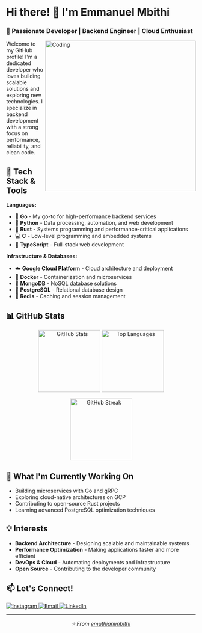 # Hi there! 👋 I'm Emmanuel Mbithi

### 🚀 Passionate Developer | Backend Engineer | Cloud Enthusiast

<img align="right" alt="Coding" width="400" src="https://giffiles.alphacoders.com/220/220162.gif">

Welcome to my GitHub profile! I'm a dedicated developer who loves building scalable solutions and exploring new technologies. I specialize in backend development with a strong focus on performance, reliability, and clean code.

## 🔧 Tech Stack & Tools

**Languages:**
- 🐹 **Go** - My go-to for high-performance backend services
- 🐍 **Python** - Data processing, automation, and web development  
- 🦀 **Rust** - Systems programming and performance-critical applications
- 💻 **C** - Low-level programming and embedded systems
- 📘 **TypeScript** - Full-stack web development

**Infrastructure & Databases:**
- ☁️ **Google Cloud Platform** - Cloud architecture and deployment
- 🐳 **Docker** - Containerization and microservices
- 🍃 **MongoDB** - NoSQL database solutions
- 🐘 **PostgreSQL** - Relational database design
- 🔴 **Redis** - Caching and session management

## 📊 GitHub Stats

<p align="center">
  <img src="https://github-readme-stats.vercel.app/api?username=emuthianimbithi&show_icons=true&theme=tokyonight&hide_border=true&count_private=true" alt="GitHub Stats" height="165">
  <img src="https://github-readme-stats.vercel.app/api/top-langs?username=emuthianimbithi&show_icons=true&theme=tokyonight&layout=compact&hide_border=true" alt="Top Languages" height="165">
</p>

<p align="center">
  <img src="https://github-readme-streak-stats.herokuapp.com/?user=emuthianimbithi&theme=tokyonight&hide_border=true" alt="GitHub Streak" height="165">
</p>

## 🌱 What I'm Currently Working On

- Building microservices with Go and gRPC
- Exploring cloud-native architectures on GCP
- Contributing to open-source Rust projects
- Learning advanced PostgreSQL optimization techniques

## 💡 Interests

- **Backend Architecture** - Designing scalable and maintainable systems
- **Performance Optimization** - Making applications faster and more efficient
- **DevOps & Cloud** - Automating deployments and infrastructure
- **Open Source** - Contributing to the developer community

## 📫 Let's Connect!

<p align="left">
  <a href="https://instagram.com/mbithisgarage" target="_blank">
    <img src="https://img.shields.io/badge/Instagram-E4405F?style=for-the-badge&logo=instagram&logoColor=white" alt="Instagram"/>
  </a>
  <a href="mailto:your.email@example.com" target="_blank">
    <img src="https://img.shields.io/badge/Email-D14836?style=for-the-badge&logo=gmail&logoColor=white" alt="Email"/>
  </a>
  <a href="https://linkedin.com/in/yourprofile" target="_blank">
    <img src="https://img.shields.io/badge/LinkedIn-0077B5?style=for-the-badge&logo=linkedin&logoColor=white" alt="LinkedIn"/>
  </a>
</p>

---

<p align="center">
  <i>⭐️ From <a href="https://github.com/emuthianimbithi">emuthianimbithi</a></i>
</p>
